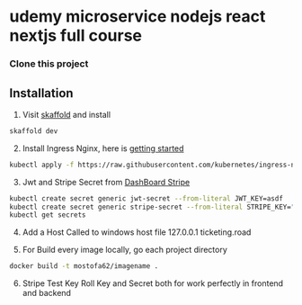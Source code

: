 # udemy microservice nodejs react nextjs full course

### Clone this project 
## Installation
1. Visit [skaffold](https://skaffold.dev/) and install
```sh
skaffold dev
```
2. Install  Ingress Nginx, here is [getting started](https://github.com/kubernetes/ingress-nginx)
```sh
kubectl apply -f https://raw.githubusercontent.com/kubernetes/ingress-nginx/controller-v1.3.1/deploy/static/provider/cloud/deploy.yaml
```
3. Jwt and Stripe Secret from [DashBoard Stripe](https://dashboard.stripe.com/test/apikeys)
```sh
kubectl create secret generic jwt-secret --from-literal JWT_KEY=asdf
kubectl create secret generic stripe-secret --from-literal STRIPE_KEY="seceret_from_stripe_api_keys"
kubectl get secrets
```
4. Add a Host Called to windows host file
 127.0.0.1 ticketing.road

5. For Build every image locally, go each project directory 
```sh
docker build -t mostofa62/imagename .
```

6. Stripe Test Key Roll Key and Secret both for work perfectly in frontend and backend